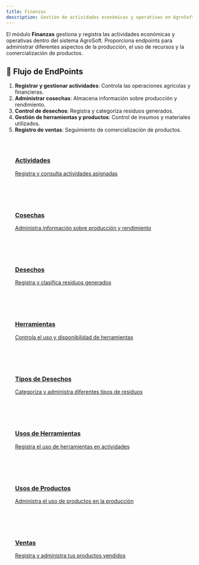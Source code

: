 ```yaml
---
title: Finanzas
description: Gestión de actividades económicas y operativas en AgroSoft
---
```


<style>
  .card-grid {
    display: grid;
    grid-template-columns: repeat(auto-fit, minmax(250px, 1fr));
    gap: 1.5rem;
    margin: 2rem 0;
  }
  .card {
    border: 1px solid var(--sl-color-gray-4);
    border-radius: 12px;
    padding: 1.5rem;
    transition: all 0.3s ease;
  }
  .card:hover {
    transform: translateY(-5px);
    box-shadow: 0 10px 20px rgba(0,0,0,0.1);
  }
  .card h3 {
    margin-top: 0.5rem;
  }
  .card-icon {
    font-size: 1.5rem;
    margin-bottom: 0.5rem;
  }
</style>

El módulo **Finanzas** gestiona y registra las actividades económicas y operativas dentro del sistema AgroSoft. Proporciona endpoints para administrar diferentes aspectos de la producción, el uso de recursos y la comercialización de productos.

## 🔹 Flujo de EndPoints
1. **Registrar y gestionar actividades**: Controla las operaciones agrícolas y financieras.
2. **Administrar cosechas**: Almacena información sobre producción y rendimiento.
3. **Control de desechos**: Registra y categoriza residuos generados.
4. **Gestión de herramientas y productos**: Control de insumos y materiales utilizados.
5. **Registro de ventas**: Seguimiento de comercialización de productos.

<div class="card-grid">
  <a href="/finanzas/actividades" class="card">
    <div class="card-icon"></div>
    <h3>Actividades</h3>
    <p>Registra y consulta actividades asignadas</p>
  </a>
  
  <a href="/finanzas/cosechas" class="card">
    <div class="card-icon"></div>
    <h3>Cosechas</h3>
    <p>Administra información sobre producción y rendimiento</p>
  </a>

  <a href="/finanzas/desechos" class="card">
    <div class="card-icon"></div>
    <h3>Desechos</h3>
    <p>Registra y clasifica residuos generados</p>
  </a>

  <a href="/finanzas/herramientas" class="card">
    <div class="card-icon"></div>
    <h3>Herramientas</h3>
    <p>Controla el uso y disponibilidad de herramientas</p>
  </a>

  <a href="/finanzas/tipos-desechos" class="card">
    <div class="card-icon"></div>
    <h3>Tipos de Desechos</h3>
    <p>Categoriza y administra diferentes tipos de residuos</p>
  </a>

  <a href="/finanzas/usos-herramientas" class="card">
    <div class="card-icon"></div>
    <h3>Usos de Herramientas</h3>
    <p>Registra el uso de herramientas en actividades</p>
  </a>

  <a href="/finanzas/usos-productos" class="card">
    <div class="card-icon"></div>
    <h3>Usos de Productos</h3>
    <p>Administra el uso de productos en la producción</p>
  </a>

  <a href="/finanzas/ventas" class="card">
    <div class="card-icon"></div>
    <h3>Ventas</h3>
    <p>Registra y administra tus productos vendidos</p>
  </a>
</div>
